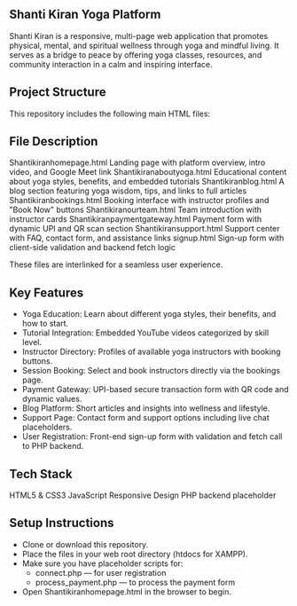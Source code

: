 ## Shanti Kiran Yoga Platform
Shanti Kiran is a responsive, multi-page web application that promotes physical, mental, and spiritual wellness through yoga and mindful living. It serves as a bridge to peace by offering yoga classes, resources, and community interaction in a calm and inspiring interface.

## Project Structure
This repository includes the following main HTML files:

## File	Description
Shantikiranhomepage.html	Landing page with platform overview, intro video, and Google Meet link
Shantikiranaboutyoga.html	Educational content about yoga styles, benefits, and embedded tutorials
Shantikiranblog.html	A blog section featuring yoga wisdom, tips, and links to full articles
Shantikiranbookings.html	Booking interface with instructor profiles and "Book Now" buttons
Shantikiranourteam.html	Team introduction with instructor cards
Shantikiranpaymentgateway.html	Payment form with dynamic UPI and QR scan section
Shantikiransupport.html	Support center with FAQ, contact form, and assistance links
signup.html	Sign-up form with client-side validation and backend fetch logic

These files are interlinked for a seamless user experience.

## Key Features

- Yoga Education: Learn about different yoga styles, their benefits, and how to start.
- Tutorial Integration: Embedded YouTube videos categorized by skill level.
- Instructor Directory: Profiles of available yoga instructors with booking buttons.
- Session Booking: Select and book instructors directly via the bookings page.
- Payment Gateway: UPI-based secure transaction form with QR code and dynamic values.
- Blog Platform: Short articles and insights into wellness and lifestyle.
- Support Page: Contact form and support options including live chat placeholders.
- User Registration: Front-end sign-up form with validation and fetch call to PHP backend.

## Tech Stack
HTML5 & CSS3 
JavaScript 
Responsive Design 
PHP backend placeholder

## Setup Instructions

- Clone or download this repository.
- Place the files in your web root directory (htdocs for XAMPP).
- Make sure you have placeholder scripts for:
  - connect.php — for user registration
  - process_payment.php — to process the payment form
- Open Shantikiranhomepage.html in the browser to begin.

